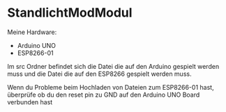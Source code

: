 # StandlichtModModul

Meine Hardware:
  - Arduino UNO
  - ESP8266-01
  
Im src Ordner befindet sich die Datei die auf den Arduino gespielt werden muss und die Datei die auf den ESP8266 gespielt werden muss.

Wenn du Probleme beim Hochladen von Dateien zum ESP8266-01 hast, überprüfe ob du den reset pin zu GND auf den Arduino UNO Board verbunden hast

